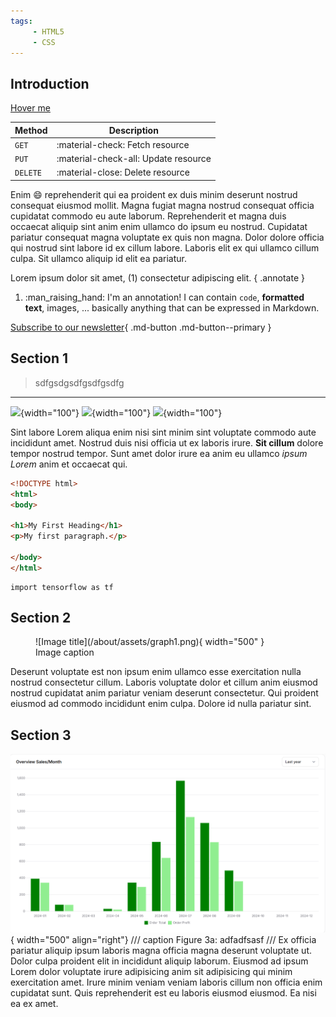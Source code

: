 ```yaml
---
tags:
     - HTML5
     - CSS
---
```


## Introduction
[Hover me](https://example.com "I'm a tooltip!")


| Method      | Description                          |
| ----------- | ------------------------------------ |
| `GET`       | :material-check:     Fetch resource  |
| `PUT`       | :material-check-all: Update resource |
| `DELETE`    | :material-close:     Delete resource |


Enim :smile: reprehenderit qui ea proident ex duis minim deserunt nostrud consequat eiusmod mollit. Magna fugiat magna nostrud consequat officia cupidatat commodo eu aute laborum. Reprehenderit et magna duis occaecat aliquip sint anim enim ullamco do ipsum eu nostrud. Cupidatat pariatur consequat magna voluptate ex quis non magna. Dolor dolore officia qui nostrud sint labore id ex cillum labore. Laboris elit ex qui ullamco cillum culpa. Sit ullamco aliquip id elit ea pariatur.

Lorem ipsum dolor sit amet, (1) consectetur adipiscing elit.
{ .annotate }

1.  :man_raising_hand: I'm an annotation! I can contain `code`, __formatted
    text__, images, ... basically anything that can be expressed in Markdown.

[Subscribe to our newsletter](#){ .md-button .md-button--primary }
## Section 1

> sdfgsdgsdfgsdfgsdfg

---

![](assets/20250628_103321_Scan_20191004.png){width="100"}
![](assets/20250628_103321_Scan_20191004.png){width="100"}
![](assets/20250628_103321_Scan_20191004.png){width="100"}

Sint labore Lorem aliqua enim nisi sint minim sint voluptate commodo aute incididunt amet. Nostrud duis nisi officia ut ex laboris irure. **Sit cillum** dolore tempor nostrud tempor. Sunt amet dolor irure ea anim eu ullamco *ipsum Lorem* anim et occaecat qui.

```html
<!DOCTYPE html>
<html>
<body>

<h1>My First Heading</h1>
<p>My first paragraph.</p>

</body>
</html>
```

```PY
import tensorflow as tf
```

## Section 2

<figure markdown="span">
  ![Image title](/about/assets/graph1.png){ width="500" }
  <figcaption>Image caption</figcaption>
</figure>
Deserunt voluptate est non ipsum enim ullamco esse exercitation nulla nostrud consectetur cillum. Laboris voluptate dolor et cillum anim eiusmod nostrud cupidatat anim pariatur veniam deserunt consectetur. Qui proident eiusmod ad commodo incididunt enim culpa. Dolore id nulla pariatur sint.

## Section 3

![Image title](/about/assets/graph1.png){ width="500" align="right"}
/// caption
Figure 3a: adfadfsasf
///
Ex officia pariatur aliquip ipsum laboris magna officia magna deserunt voluptate ut. Dolor culpa proident elit in incididunt aliquip laborum. Eiusmod ad ipsum Lorem dolor voluptate irure adipisicing anim sit adipisicing qui minim exercitation amet. Irure minim veniam veniam laboris cillum non officia enim cupidatat sunt. Quis reprehenderit est eu laboris eiusmod eiusmod. Ea nisi ea ex amet.

